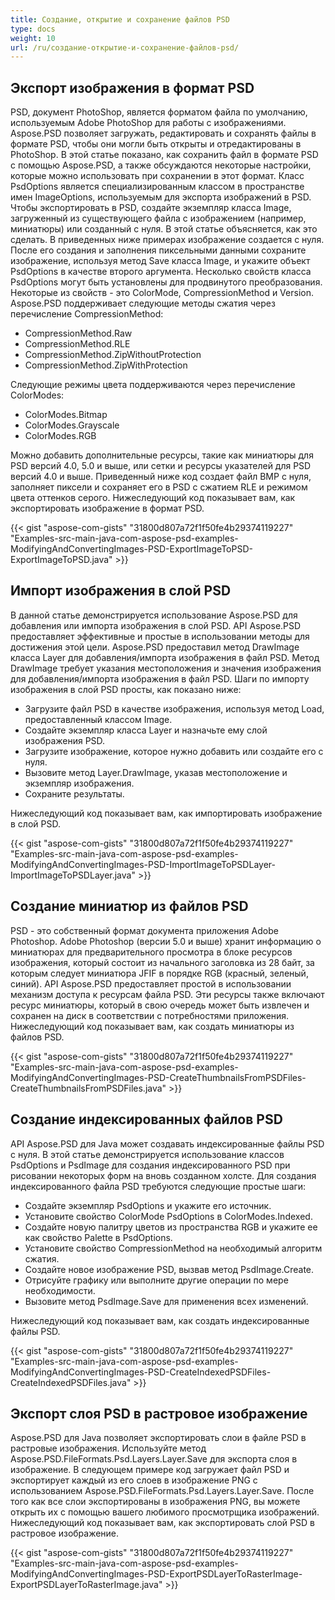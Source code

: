 ```yaml
---
title: Создание, открытие и сохранение файлов PSD
type: docs
weight: 10
url: /ru/создание-открытие-и-сохранение-файлов-psd/
---
```


## **Экспорт изображения в формат PSD**
PSD, документ PhotoShop, является форматом файла по умолчанию, используемым Adobe PhotoShop для работы с изображениями. Aspose.PSD позволяет загружать, редактировать и сохранять файлы в формате PSD, чтобы они могли быть открыты и отредактированы в PhotoShop. В этой статье показано, как сохранить файл в формате PSD с помощью Aspose.PSD, а также обсуждаются некоторые настройки, которые можно использовать при сохранении в этот формат. Класс PsdOptions является специализированным классом в пространстве имен ImageOptions, используемым для экспорта изображений в PSD. Чтобы экспортировать в PSD, создайте экземпляр класса Image, загруженный из существующего файла с изображением (например, миниатюры) или созданный с нуля. В этой статье объясняется, как это сделать. В приведенных ниже примерах изображение создается с нуля. После его создания и заполнения пиксельными данными сохраните изображение, используя метод Save класса Image, и укажите объект PsdOptions в качестве второго аргумента. Несколько свойств класса PsdOptions могут быть установлены для продвинутого преобразования. Некоторые из свойств - это ColorMode, CompressionMethod и Version. Aspose.PSD поддерживает следующие методы сжатия через перечисление CompressionMethod:

- CompressionMethod.Raw
- CompressionMethod.RLE
- CompressionMethod.ZipWithoutProtection
- CompressionMethod.ZipWithProtection

Следующие режимы цвета поддерживаются через перечисление ColorModes:

- ColorModes.Bitmap
- ColorModes.Grayscale
- ColorModes.RGB



Можно добавить дополнительные ресурсы, такие как миниатюры для PSD версий 4.0, 5.0 и выше, или сетки и ресурсы указателей для PSD версий 4.0 и выше. Приведенный ниже код создает файл BMP с нуля, заполняет пиксели и сохраняет его в PSD с сжатием RLE и режимом цвета оттенков серого. Нижеследующий код показывает вам, как экспортировать изображение в формат PSD.



{{< gist "aspose-com-gists" "31800d807a72f1f50fe4b29374119227" "Examples-src-main-java-com-aspose-psd-examples-ModifyingAndConvertingImages-PSD-ExportImageToPSD-ExportImageToPSD.java" >}}
## **Импорт изображения в слой PSD**
В данной статье демонстрируется использование Aspose.PSD для добавления или импорта изображения в слой PSD. API Aspose.PSD предоставляет эффективные и простые в использовании методы для достижения этой цели. Aspose.PSD предоставил метод DrawImage класса Layer для добавления/импорта изображения в файл PSD. Метод DrawImage требует указания местоположения и значения изображения для добавления/импорта изображения в файл PSD. Шаги по импорту изображения в слой PSD просты, как показано ниже:

- Загрузите файл PSD в качестве изображения, используя метод Load, предоставленный классом Image.
- Создайте экземпляр класса Layer и назначьте ему слой изображения PSD.
- Загрузите изображение, которое нужно добавить или создайте его с нуля.
- Вызовите метод Layer.DrawImage, указав местоположение и экземпляр изображения.
- Сохраните результаты.



Нижеследующий код показывает вам, как импортировать изображение в слой PSD.



{{< gist "aspose-com-gists" "31800d807a72f1f50fe4b29374119227" "Examples-src-main-java-com-aspose-psd-examples-ModifyingAndConvertingImages-PSD-ImportImageToPSDLayer-ImportImageToPSDLayer.java" >}}


## **Создание миниатюр из файлов PSD**
PSD - это собственный формат документа приложения Adobe Photoshop. Adobe Photoshop (версии 5.0 и выше) хранит информацию о миниатюрах для предварительного просмотра в блоке ресурсов изображения, который состоит из начального заголовка из 28 байт, за которым следует миниатюра JFIF в порядке RGB (красный, зеленый, синий). API Aspose.PSD предоставляет простой в использовании механизм доступа к ресурсам файла PSD. Эти ресурсы также включают ресурс миниатюры, который в свою очередь может быть извлечен и сохранен на диск в соответствии с потребностями приложения. Нижеследующий код показывает вам, как создать миниатюры из файлов PSD.



{{< gist "aspose-com-gists" "31800d807a72f1f50fe4b29374119227" "Examples-src-main-java-com-aspose-psd-examples-ModifyingAndConvertingImages-PSD-CreateThumbnailsFromPSDFiles-CreateThumbnailsFromPSDFiles.java" >}}


## **Создание индексированных файлов PSD**
API Aspose.PSD для Java может создавать индексированные файлы PSD с нуля. В этой статье демонстрируется использование классов PsdOptions и PsdImage для создания индексированного PSD при рисовании некоторых форм на вновь созданном холсте. Для создания индексированного файла PSD требуются следующие простые шаги:

- Создайте экземпляр PsdOptions и укажите его источник.
- Установите свойство ColorMode PsdOptions в ColorModes.Indexed.
- Создайте новую палитру цветов из пространства RGB и укажите ее как свойство Palette в PsdOptions.
- Установите свойство CompressionMethod на необходимый алгоритм сжатия.
- Создайте новое изображение PSD, вызвав метод PsdImage.Create.
- Отрисуйте графику или выполните другие операции по мере необходимости.
- Вызовите метод PsdImage.Save для применения всех изменений.



Нижеследующий код показывает вам, как создать индексированные файлы PSD.



{{< gist "aspose-com-gists" "31800d807a72f1f50fe4b29374119227" "Examples-src-main-java-com-aspose-psd-examples-ModifyingAndConvertingImages-PSD-CreateIndexedPSDFiles-CreateIndexedPSDFiles.java" >}}
## **Экспорт слоя PSD в растровое изображение**
Aspose.PSD для Java позволяет экспортировать слои в файле PSD в растровые изображения. Используйте метод Aspose.PSD.FileFormats.Psd.Layers.Layer.Save для экспорта слоя в изображение. В следующем примере код загружает файл PSD и экспортирует каждый из его слоев в изображение PNG с использованием Aspose.PSD.FileFormats.Psd.Layers.Layer.Save. После того как все слои экспортированы в изображения PNG, вы можете открыть их с помощью вашего любимого просмотрщика изображений. Нижеследующий код показывает вам, как экспортировать слой PSD в растровое изображение.



{{< gist "aspose-com-gists" "31800d807a72f1f50fe4b29374119227" "Examples-src-main-java-com-aspose-psd-examples-ModifyingAndConvertingImages-PSD-ExportPSDLayerToRasterImage-ExportPSDLayerToRasterImage.java" >}}
